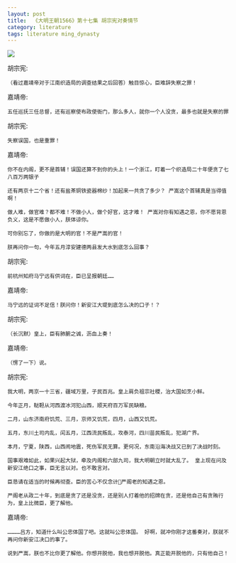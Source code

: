 ```yaml
---
layout: post
title:  《大明王朝1566》第十七集 胡宗宪对奏情节
category: literature
tags: literature ming_dynasty
---
```

![](https://cdn.kelu.org/blog/2017/09/damingwangchao.jpg)

胡宗宪: 

	（看过嘉靖帝对于江南织造局的调查结果之后回答）触目惊心，臣难辞失察之罪！

嘉靖帝: 

	五任巡抚三任总督，还有巡察使布政使衙门，那么多人，就你一个人没贪，最多也就是失察的罪

胡宗宪: 

	失察误国，也是重罪！

嘉靖帝: 

	你不在内阁，更不是首辅！误国还算不到你的头上！一个浙江，盯着一个织造局二十年便贪了七八百万两银子
	
	还有两京十二个省！还有盐茶铜铁瓷器棉纱！加起来一共贪了多少？ 严嵩这个首辅真是当得值啊！
	
	做人难，做官难？都不难！不做小人，做个好官，这才难！ 严嵩对你有知遇之恩，你不愿背恩负义，这是不愿做小人，朕体谅你。
	
	可你别忘了，你做的是大明的官！不是严嵩的官！
	
	朕再问你一句，今年五月淳安建德两县发大水到底怎么回事？

胡宗宪: 

	前杭州知府马宁远有供词在，臣已呈报朝廷……

嘉靖帝: 

	马宁远的证词不足信！朕问你！新安江大堤到底怎么决的口子！？

胡宗宪: 

	（长沉默）皇上，臣有肺腑之诚，沥血上奏！

嘉靖帝: 

	（愣了一下）说。

胡宗宪: 

	我大明，两京一十三省，疆域万里，子民百兆。皇上肩负祖宗社稷，治大国如烹小鲜。
	
	今年正月，鞑靼从河西渡冰河犯山西，顺天府百万军民缺粮。

	二月，山东济南府饥荒、三月，京师又饥荒，四月，山西又饥荒。
	
	五月，东川土司内乱，闰五月，江西流民叛乱，攻泰河，四川苗民叛乱，犯湖广界。 

	本月，宁夏，陕西，山西闹地震，死伤军民无算。更何况，东南沿海决战又已到了决战时刻。
	
	国事艰难如此，如果兴起大狱，牵及内阁和六部九司，我大明朝立时就大乱了。 皇上现在问及新安江绝口之事，臣无言以对。也不敢言对。

	臣恳请在适当的时候再彻查。臣的苦心不仅念计严阁老的知遇之恩。
	
	严阁老从政二十年，到底是贪了还是没贪，还是别人打着他的招牌在贪，还是他自己有贪贿行为，皇上比微臣，更了解他。

嘉靖帝: 

	…………吕方，知道什么叫公忠体国了吧。这就叫公忠体国。 好啊，就冲你刚才这番奏对，朕就不再问你新安江决口的事了。
	
	说到严嵩，朕也不比你更了解他。你想开脱他，我也想开脱他。真正能开脱他的，只有他自己！
